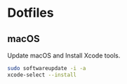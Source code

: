 # Dotfiles

## macOS

Update macOS and Install Xcode tools.

```sh
sudo softwareupdate -i -a
xcode-select --install
```

